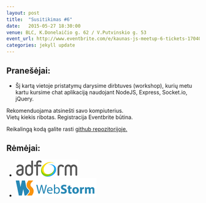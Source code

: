 ```yaml
---
layout: post
title:  "Susitikimas #6"
date:   2015-05-27 18:30:00
venue: BLC, K.Donelaičio g. 62 / V.Putvinskio g. 53
event_url: http://www.eventbrite.com/e/kaunas-js-meetup-6-tickets-17040281942
categories: jekyll update
---
```

## Pranešėjai:

  * Šį kartą vietoje pristatymų darysime dirbtuves (workshop), kurių metu kartu kursime chat aplikaciją naudojant NodeJS, Express, Socket.io, jQuery.

  Rekomenduojama atsinešti savo kompiuterius.  
  Vietų kiekis ribotas. Registracija Eventbrite būtina.  

  Reikalingą kodą galite rasti [github repozitorijoje.](https://github.com/kaunasjs/workshop-1)

## Rėmėjai:

  * [![Adform](img/adform-logo.jpg)](http://www.adform.com)
  * [![WebStorm](img/webstorm-logo.png)](https://www.jetbrains.com/webstorm/)
